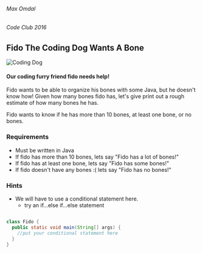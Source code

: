 ###### Max Omdal ######
###### Code Club 2016 ######

## Fido The Coding Dog Wants A Bone ##

![Coding Dog](puppy-coding.jpg "coding puppy")

 #### Our coding furry friend fido needs help! ####
Fido wants to be able to organize his bones with some Java, but he doesn't know how!
Given how many bones fido has, let's give print out a rough estimate of how many bones he has.

Fido wants to know if he has more than 10 bones, at least one bone, or no bones.

### Requirements ###
- Must be written in Java
- If fido has more than 10 bones, lets say "Fido has a lot of bones!"
- If fido has at least one bone, lets say "Fido has some bones!"
- If fido doesn't have any bones :( lets say "Fido has no bones!"

### Hints ###
- We will have to use a conditional statement here.
  - try an if...else if...else statement

```java

class Fido {
  public static void main(String[] args) {
    //put your conditional statement here
  }
}

```
